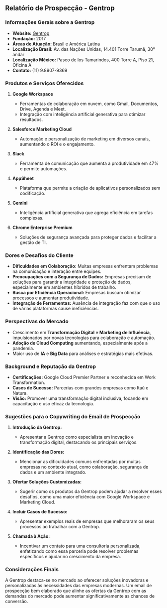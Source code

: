 ## Relatório de Prospecção - Gentrop

### Informações Gerais sobre a Gentrop
- **Website:** [Gentrop](https://www.gentrop.com/)
- **Fundação:** 2017
- **Áreas de Atuação:** Brasil e América Latina
- **Localização Brasil:** Av. das Nações Unidas, 14.401 Torre Tarumã, 30º andar
- **Localização México:** Paseo de los Tamarindos, 400 Torre A, Piso 21, Oficina A
- **Contato:** (11) 9.8907-9369

### Produtos e Serviços Oferecidos
1. **Google Workspace**
   - Ferramentas de colaboração em nuvem, como Gmail, Documentos, Drive, Agenda e Meet.
   - Integração com inteligência artificial generativa para otimizar resultados.

2. **Salesforce Marketing Cloud**
   - Automação e personalização de marketing em diversos canais, aumentando o ROI e o engajamento.

3. **Slack**
   - Ferramenta de comunicação que aumenta a produtividade em 47% e permite automações.

4. **AppSheet**
   - Plataforma que permite a criação de aplicativos personalizados sem codificação.

5. **Gemini**
   - Inteligência artificial generativa que agrega eficiência em tarefas complexas.

6. **Chrome Enterprise Premium**
   - Soluções de segurança avançada para proteger dados e facilitar a gestão de TI.

### Dores e Desafios do Cliente
- **Dificuldades em Colaboração:** Muitas empresas enfrentam problemas na comunicação e interação entre equipes.
- **Preocupações com a Segurança de Dados:** Empresas precisam de soluções para garantir a integridade e proteção de dados, especialmente em ambientes híbridos de trabalho.
- **Busca por Eficiência Operacional:** Empresas buscam otimizar processos e aumentar produtividade.
- **Integração de Ferramentas:** Ausência de integração faz com que o uso de várias plataformas cause ineficiências.

### Perspectivas do Mercado
- Crescimento em **Transformação Digital** e **Marketing de Influência**, impulsionados por novas tecnologias para colaboração e automação.
- **Adoção de Cloud Computing** aumentando, especialmente após a pandemia.
- Maior uso de **IA** e **Big Data** para análises e estratégias mais efetivas.

### Background e Reputação da Gentrop
- **Certificações:** Google Cloud Premier Partner e reconhecida em Work Transformation.
- **Cases de Sucesso:** Parcerias com grandes empresas como Itaú e Natura.
- **Visão:** Promover uma transformação digital inclusiva, focando em capacitação e uso eficaz da tecnologia.

### Sugestões para o Copywriting do Email de Prospecção
1. **Introdução da Gentrop:**
   - Apresentar a Gentrop como especialista em inovação e transformação digital, destacando os principais serviços.

2. **Identificação das Dores:**
   - Mencionar as dificuldades comuns enfrentadas por muitas empresas no contexto atual, como colaboração, segurança de dados e um ambiente integrado.

3. **Ofertar Soluções Customizadas:**
   - Sugerir como os produtos da Gentrop podem ajudar a resolver esses desafios, como uma maior eficiência com Google Workspace e Marketing Cloud.

4. **Incluir Casos de Sucesso:**
   - Apresentar exemplos reais de empresas que melhoraram os seus processos ao trabalhar com a Gentrop.

5. **Chamada à Ação:**
   - Incentivar um contato para uma consultoria personalizada, enfatizando como essa parceria pode resolver problemas específicos e ajudar no crescimento da empresa.

### Considerações Finais
A Gentrop destaca-se no mercado ao oferecer soluções inovadoras e personalizadas às necessidades das empresas modernas. Um email de prospecção bem elaborado que alinhe as ofertas da Gentrop com as demandas do mercado pode aumentar significativamente as chances de conversão.